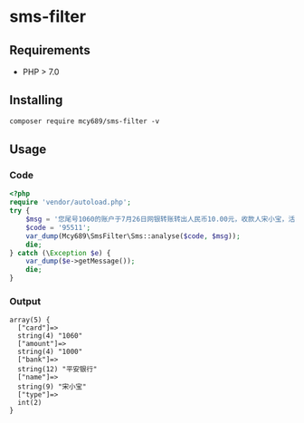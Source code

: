 # sms-filter

## Requirements

* PHP > 7.0

## Installing

```html
composer require mcy689/sms-filter -v
```

## Usage

### Code

```php
<?php
require 'vendor/autoload.php';
try {
    $msg = '您尾号1060的账户于7月26日网银转账转出人民币10.00元，收款人宋小宝，活期存款账户余额人民币214.98元，【平安银行】';
    $code = '95511';
    var_dump(Mcy689\SmsFilter\Sms::analyse($code, $msg));
    die;
} catch (\Exception $e) {
    var_dump($e->getMessage());
    die;
}
```

### Output

```htmll
array(5) {
  ["card"]=>
  string(4) "1060"
  ["amount"]=>
  string(4) "1000"
  ["bank"]=>
  string(12) "平安银行"
  ["name"]=>
  string(9) "宋小宝"
  ["type"]=>
  int(2)
}
```



